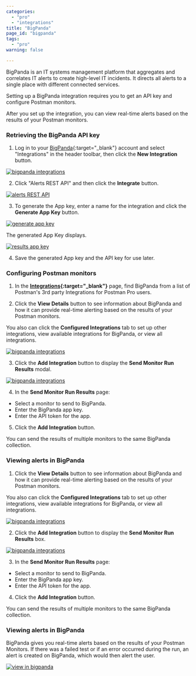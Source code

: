 ```yaml
---
categories:
  - "pro"
  - "integrations"
title: "BigPanda"
page_id: "bigpanda"
tags: 
  - "pro"
warning: false

---
```


BigPanda is an IT systems management platform that aggregates and correlates IT alerts to create high-level IT incidents. It directs all alerts to a single place with different connected services.

Setting up a BigPanda integration requires you to get an API key and configure Postman monitors. 


After you set up the integration, you can view real-time alerts based on the results of your Postman monitors.


### Retrieving the BigPanda API key

1. Log in to your [BigPanda](https://bigpanda.io/){:target="_blank"} account and select "Integrations" in the header toolbar, then click the **New Integration** button.

[![bigpanda integrations](https://s3.amazonaws.com/postman-static-getpostman-com/postman-docs/bigPanda-integrations.png)](https://s3.amazonaws.com/postman-static-getpostman-com/postman-docs/bigPanda-integrations.png)

<ol start="2">
  <li>Click "Alerts REST API" and then click the <b>Integrate</b> button.</li>
</ol>

[![alerts REST API](https://s3.amazonaws.com/postman-static-getpostman-com/postman-docs/58834897.png)](https://s3.amazonaws.com/postman-static-getpostman-com/postman-docs/58834897.png)

<ol start="3">
  <li>To generate the App key, enter a name for the integration and click the <b>Generate App Key</b> button.</li>
</ol>

[![generate app key](https://s3.amazonaws.com/postman-static-getpostman-com/postman-docs/bigPanda_generateAppkey.png)](https://s3.amazonaws.com/postman-static-getpostman-com/postman-docs/bigPanda_generateAppkey.png)

The generated App Key displays.

[![results app key](https://s3.amazonaws.com/postman-static-getpostman-com/postman-docs/bigPanda-appKey.png)](https://s3.amazonaws.com/postman-static-getpostman-com/postman-docs/bigPanda-appKey.png)

<ol start="4">
  <li>Save the generated App key and the API key for use later.
</li>
</ol>

### Configuring Postman monitors


1. In the **[Integrations]({{site.pm.gs}}/dashboard/integrations){:target="_blank"}** page, find BigPanda from a list of Postman's 3rd party Integrations for Postman Pro users.

2. Click the **View Details** button to see information about BigPanda and how it can provide real-time alerting based on the results of your Postman monitors. 

You also can click the **Configured Integrations** tab to set up other integrations, view available integrations for BigPanda, or view all integrations.

[![bigpanda integrations](https://s3.amazonaws.com/postman-static-getpostman-com/postman-docs/integrations_bigPanda_details2.png)](https://s3.amazonaws.com/postman-static-getpostman-com/postman-docs/integrations_bigPanda_details2.png)

<ol start="3">
  <li>Click the <b>Add Integration</b> button to display the <b>Send Monitor Run Results</b> modal. 
</li>
</ol>

[![bigpanda integrations](https://s3.amazonaws.com/postman-static-getpostman-com/postman-docs/integrations_BigPanda_sendMonitor1.png)](https://s3.amazonaws.com/postman-static-getpostman-com/postman-docs/integrations_BigPanda_sendMonitor1.png)

<ol start="4">
  <li>
In the <b>Send Monitor Run Results</b> page: 
</li>
</ol>

* Select a monitor to send to BigPanda.
* Enter the BigPanda app key.
* Enter the API token for the app.

<ol start="5">
  <li>
    Click the <b>Add Integration</b> button. 
</li>
</ol>


You can send the results of multiple monitors to the same BigPanda collection.

### Viewing alerts in BigPanda

<ol start="1">
  <li>Click the <b>View Details</b> button to see information about BigPanda and how it can provide real-time alerting based on the results of your Postman monitors. 
</li>
</ol>

You also can click the **Configured Integrations** tab to set up other integrations, view available integrations for BigPanda, or view all integrations.

[![bigpanda integrations](https://s3.amazonaws.com/postman-static-getpostman-com/postman-docs/integrations_bigPanda_details2.png)](https://s3.amazonaws.com/postman-static-getpostman-com/postman-docs/integrations_bigPanda_details2.png)

<ol start="2">
  <li>Click the <b>Add Integration</b> button to display the <b>Send Monitor Run Results</b> box. 
</li>
</ol>

[![bigpanda integrations](https://s3.amazonaws.com/postman-static-getpostman-com/postman-docs/integrations_BigPanda_sendMonitor1.png)](https://s3.amazonaws.com/postman-static-getpostman-com/postman-docs/integrations_BigPanda_sendMonitor1.png)

<ol start="3">
  <li>
In the <b>Send Monitor Run Results</b> page: 
</li>
</ol>

* Select a monitor to send to BigPanda.
* Enter the BigPanda app key.
* Enter the API token for the app.


<ol start="4">
  <li>
    Click the <b>Add Integration</b> button. 
</li>
</ol>


You can send the results of multiple monitors to the same BigPanda collection.

### Viewing alerts in BigPanda

BigPanda gives you real-time alerts based on the results of your Postman Monitors. If there was a failed test or if an error occurred during the run, an alert is created on BigPanda, which would then alert the user.

[![view in bigpanda](https://s3.amazonaws.com/postman-static-getpostman-com/postman-docs/58835364.png)](https://s3.amazonaws.com/postman-static-getpostman-com/postman-docs/58835364.png)

